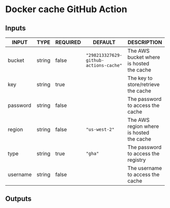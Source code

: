 # Docker cache GitHub Action

## Inputs

<!-- AUTO-DOC-INPUT:START - Do not remove or modify this section -->

|  INPUT   |  TYPE  | REQUIRED |                DEFAULT                |                 DESCRIPTION                 |
|----------|--------|----------|---------------------------------------|---------------------------------------------|
|  bucket  | string |  false   | `"298213327629-github-actions-cache"` | The AWS bucket where is hosted<br>the cache |
|   key    | string |   true   |                                       |     The key to store/retrieve the cache     |
| password | string |  false   |                                       |      The password to access the cache       |
|  region  | string |  false   |             `"us-west-2"`             | The AWS region where is hosted<br>the cache |
|   type   | string |   true   |                `"gha"`                |     The password to access the registry     |
| username | string |  false   |                                       |      The username to access the cache       |

<!-- AUTO-DOC-INPUT:END -->

## Outputs
